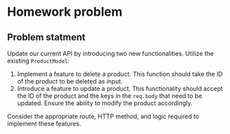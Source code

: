  # Homework problem 

## Problem statment
 Update our current API by introducing two new functionalities. Utilize the existing `ProductModel`:

1. Implement a feature to delete a product. This function should take the ID of the product to be deleted as input.
2. Introduce a feature to update a product. This functionality should accept the ID of the product and the keys in the `req.body` that need to be updated. Ensure the ability to modify the product accordingly.

Consider the appropriate route, HTTP method, and logic required to implement these features.

    